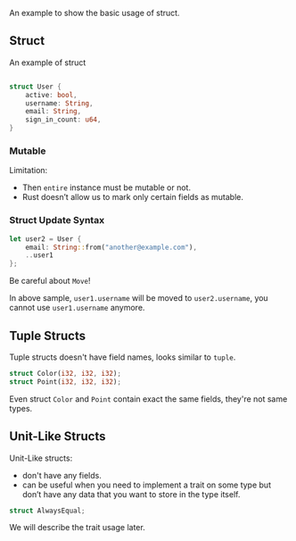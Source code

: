 An example to show the basic usage of struct.

## Struct

An example of struct

```rust

struct User {
    active: bool,
    username: String,
    email: String,
    sign_in_count: u64,
}
```

### Mutable 

Limitation:

- Then `entire` instance must be mutable or not.
- Rust doesn’t allow us to mark only certain fields as mutable. 

### Struct Update Syntax

```rust
let user2 = User {
    email: String::from("another@example.com"),
    ..user1
};
```

Be careful about `Move`! 

In above sample, `user1.username` will be moved to `user2.username`, you cannot use `user1.username` anymore.

## Tuple Structs

Tuple structs doesn't have field names, looks similar to `tuple`.

```rust
struct Color(i32, i32, i32);
struct Point(i32, i32, i32);
```

Even struct `Color` and `Point` contain exact the same fields, they're not same types.

## Unit-Like Structs

Unit-Like structs:

- don't have any fields.
- can be useful when you need to implement a trait on some type but don’t have any data that you want to store in the type itself. 

```rust
struct AlwaysEqual;
```

We will describe the trait usage later.
